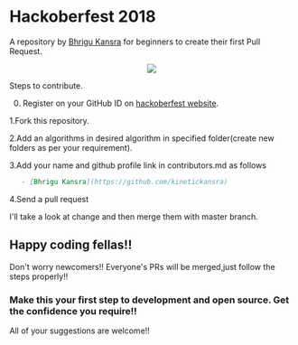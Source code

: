 # Hackoberfest 2018
A repository by [Bhrigu Kansra](https://github.com/kinetickansra) for beginners to create their first Pull Request.
<p align="center">
 <img src="https://github.com/kinetickansra/algorithms-in-C/blob/master/Hacktoberfest%202018.png">
</p>


Steps to contribute.

0. Register on your GitHub ID on [hackoberfest website](https://hacktoberfest.digitalocean.com/sign_up/register).

 1.Fork this repository.

 2.Add an algorithms in desired algorithm in specified folder(create new folders as per your requirement).

 3.Add your name and github profile link in contributors.md as follows
```markdown
   - [Bhrigu Kansra](https://github.com/kinetickansra)
```


 4.Send a pull request

I'll take a look at change and then merge them with master branch.

## Happy coding fellas!!

Don't worry newcomers!! Everyone's PRs will be merged,just follow the steps properly!!
### Make this your first step to development and open source. Get the confidence you require!!

All of your suggestions are welcome!!

